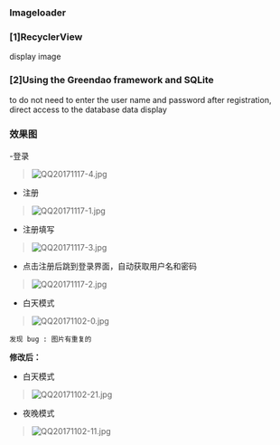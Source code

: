 ### Imageloader
### [1]RecyclerView 
display image
### [2]Using the Greendao framework and SQLite 
to do not need to enter the user name and password after registration, direct access to the database data display

### 效果图
-登录
>![QQ20171117-4.jpg](http://upload-images.jianshu.io/upload_images/2245754-c35a7011a2fc500d.jpg?imageMogr2/auto-orient/strip%7CimageView2/2/w/1240)
- 注册
>![QQ20171117-1.jpg](http://upload-images.jianshu.io/upload_images/2245754-198a3469faad71f1.jpg?imageMogr2/auto-orient/strip%7CimageView2/2/w/1240)

- 注册填写
>![QQ20171117-3.jpg](http://upload-images.jianshu.io/upload_images/2245754-4e709a778a48eae9.jpg?imageMogr2/auto-orient/strip%7CimageView2/2/w/1240)
- 点击注册后跳到登录界面，自动获取用户名和密码
>![QQ20171117-2.jpg](http://upload-images.jianshu.io/upload_images/2245754-63462a7955c85e11.jpg?imageMogr2/auto-orient/strip%7CimageView2/2/w/1240)
- 白天模式
>![QQ20171102-0.jpg](http://upload-images.jianshu.io/upload_images/2245754-479945d73353dcc7.jpg?imageMogr2/auto-orient/strip%7CimageView2/2/w/1240)

```
发现 bug : 图片有重复的
```

**修改后：**
- 白天模式
>![QQ20171102-21.jpg](http://upload-images.jianshu.io/upload_images/2245754-4f0bdfb05789b0f7.jpg?imageMogr2/auto-orient/strip%7CimageView2/2/w/1240)

- 夜晚模式

>![QQ20171102-11.jpg](http://upload-images.jianshu.io/upload_images/2245754-a0ca210d23036ac3.jpg?imageMogr2/auto-orient/strip%7CimageView2/2/w/1240)
